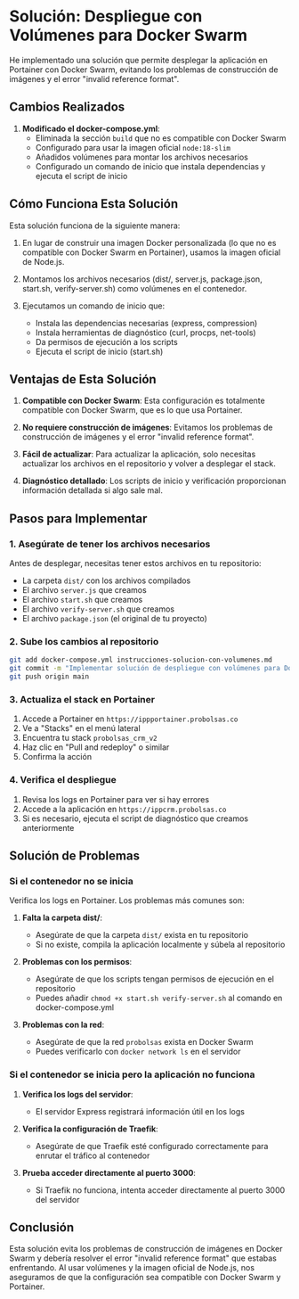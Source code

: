 # Solución: Despliegue con Volúmenes para Docker Swarm

He implementado una solución que permite desplegar la aplicación en Portainer con Docker Swarm, evitando los problemas de construcción de imágenes y el error "invalid reference format".

## Cambios Realizados

1. **Modificado el docker-compose.yml**:
   - Eliminada la sección `build` que no es compatible con Docker Swarm
   - Configurado para usar la imagen oficial `node:18-slim`
   - Añadidos volúmenes para montar los archivos necesarios
   - Configurado un comando de inicio que instala dependencias y ejecuta el script de inicio

## Cómo Funciona Esta Solución

Esta solución funciona de la siguiente manera:

1. En lugar de construir una imagen Docker personalizada (lo que no es compatible con Docker Swarm en Portainer), usamos la imagen oficial de Node.js.

2. Montamos los archivos necesarios (dist/, server.js, package.json, start.sh, verify-server.sh) como volúmenes en el contenedor.

3. Ejecutamos un comando de inicio que:
   - Instala las dependencias necesarias (express, compression)
   - Instala herramientas de diagnóstico (curl, procps, net-tools)
   - Da permisos de ejecución a los scripts
   - Ejecuta el script de inicio (start.sh)

## Ventajas de Esta Solución

1. **Compatible con Docker Swarm**: Esta configuración es totalmente compatible con Docker Swarm, que es lo que usa Portainer.

2. **No requiere construcción de imágenes**: Evitamos los problemas de construcción de imágenes y el error "invalid reference format".

3. **Fácil de actualizar**: Para actualizar la aplicación, solo necesitas actualizar los archivos en el repositorio y volver a desplegar el stack.

4. **Diagnóstico detallado**: Los scripts de inicio y verificación proporcionan información detallada si algo sale mal.

## Pasos para Implementar

### 1. Asegúrate de tener los archivos necesarios

Antes de desplegar, necesitas tener estos archivos en tu repositorio:
- La carpeta `dist/` con los archivos compilados
- El archivo `server.js` que creamos
- El archivo `start.sh` que creamos
- El archivo `verify-server.sh` que creamos
- El archivo `package.json` (el original de tu proyecto)

### 2. Sube los cambios al repositorio

```bash
git add docker-compose.yml instrucciones-solucion-con-volumenes.md
git commit -m "Implementar solución de despliegue con volúmenes para Docker Swarm"
git push origin main
```

### 3. Actualiza el stack en Portainer

1. Accede a Portainer en `https://ippportainer.probolsas.co`
2. Ve a "Stacks" en el menú lateral
3. Encuentra tu stack `probolsas_crm_v2`
4. Haz clic en "Pull and redeploy" o similar
5. Confirma la acción

### 4. Verifica el despliegue

1. Revisa los logs en Portainer para ver si hay errores
2. Accede a la aplicación en `https://ippcrm.probolsas.co`
3. Si es necesario, ejecuta el script de diagnóstico que creamos anteriormente

## Solución de Problemas

### Si el contenedor no se inicia

Verifica los logs en Portainer. Los problemas más comunes son:

1. **Falta la carpeta dist/**:
   - Asegúrate de que la carpeta `dist/` exista en tu repositorio
   - Si no existe, compila la aplicación localmente y súbela al repositorio

2. **Problemas con los permisos**:
   - Asegúrate de que los scripts tengan permisos de ejecución en el repositorio
   - Puedes añadir `chmod +x start.sh verify-server.sh` al comando en docker-compose.yml

3. **Problemas con la red**:
   - Asegúrate de que la red `probolsas` exista en Docker Swarm
   - Puedes verificarlo con `docker network ls` en el servidor

### Si el contenedor se inicia pero la aplicación no funciona

1. **Verifica los logs del servidor**:
   - El servidor Express registrará información útil en los logs

2. **Verifica la configuración de Traefik**:
   - Asegúrate de que Traefik esté configurado correctamente para enrutar el tráfico al contenedor

3. **Prueba acceder directamente al puerto 3000**:
   - Si Traefik no funciona, intenta acceder directamente al puerto 3000 del servidor

## Conclusión

Esta solución evita los problemas de construcción de imágenes en Docker Swarm y debería resolver el error "invalid reference format" que estabas enfrentando. Al usar volúmenes y la imagen oficial de Node.js, nos aseguramos de que la configuración sea compatible con Docker Swarm y Portainer.
